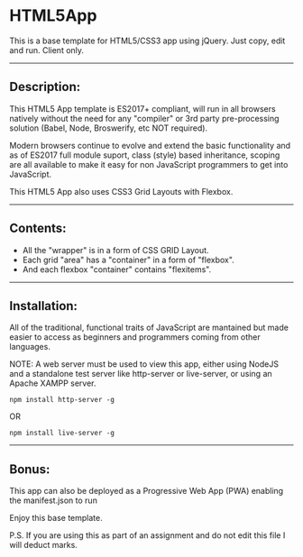 # HTML5App
This is a base template for HTML5/CSS3 app using jQuery. Just copy, edit and run. Client only.

____
## Description:
This HTML5 App template is ES2017+ compliant, will run in all browsers natively without the need for any "compiler" or 3rd party pre-processing solution (Babel, Node, Broswerify, etc NOT required).

Modern browsers continue to evolve and extend the basic functionality and as of ES2017 full module suport, class (style) based inheritance, scoping are all available to make it easy for non JavaScript programmers to get into JavaScript.

This HTML5 App also uses CSS3 Grid Layouts with Flexbox.

____
## Contents:
- All the "wrapper" is in a form of CSS GRID Layout.
- Each grid "area" has a "container" in a form of "flexbox".
- And each flexbox "container" contains "flexitems".

____
## Installation:
All of the traditional, functional traits of JavaScript are mantained but made easier to access as beginners and programmers coming from other languages.

NOTE: A web server must be used to view this app, either using NodeJS and a standalone test server like
http-server or live-server, or using an Apache XAMPP server.

    npm install http-server -g

OR

    npm install live-server -g

____
## Bonus:

This app can also be deployed as a Progressive Web App (PWA) enabling the manifest.json to run

Enjoy this base template.

P.S. If you are using this as part of an assignment and do not edit this file I will deduct marks.